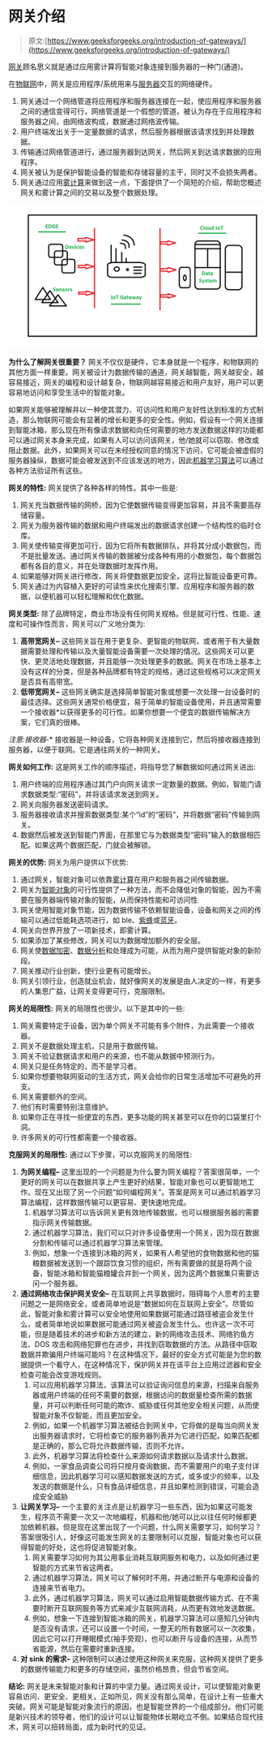 # 网关介绍

> 原文:[https://www.geeksforgeeks.org/introduction-of-gateways/](https://www.geeksforgeeks.org/introduction-of-gateways/)

[网关](https://www.geeksforgeeks.org/network-devices-hub-repeater-bridge-switch-router-gateways/)顾名思义就是通过应用雾计算将智能对象连接到服务器的一种门(通道)。

在[物联网](https://www.geeksforgeeks.org/7-best-languages-to-learn-iot-development-in-2020/)中，网关是应用程序/系统用来与[服务器](https://www.geeksforgeeks.org/client-server-model/)交互的网络硬件。

1.  网关通过一个网络管道将应用程序和服务器连接在一起，使应用程序和服务器之间的通信变得可行，网络管道是一个假想的管道，被认为存在于应用程序和服务器之间，由网络波构成，数据通过网络波传输。
2.  用户终端发出关于一定量数据的请求，然后服务器根据该请求找到并处理数据。
3.  传输通过网络管道进行，通过服务器到达网关，然后网关到达请求数据的应用程序。
4.  网关被认为是保护智能设备的智能和存储容量的主干，同时又不会损失两者。
5.  网关通过应用[雾计算](https://www.geeksforgeeks.org/difference-between-cloud-computing-and-fog-computing/)来做到这一点，下面提供了一个简短的介绍，帮助您概述网关和雾计算之间的交易以及整个数据处理。

![Gateways](img/99aaa33b7730ec6f3b03a9c2d6f8019f.png)

**为什么了解网关很重要？**
网关不仅仅是硬件，它本身就是一个程序，和物联网的其他方面一样重要。网关被设计为数据传输的通道，网关越智能，网关越安全，越容易接近，网关的编程和设计越复杂，物联网越容易接近和用户友好，用户可以更容易地访问和享受生活中的智能对象。

如果网关能够被理解并以一种使其潜力、可访问性和用户友好性达到标准的方式制造，那么物联网可能会有显著的增长和更多的安全性。例如，假设有一个网关连接到智能冰箱，那么现在所有像请求数据和向任何需要的地方发送数据这样的功能都可以通过网关本身来完成，如果有人可以访问该网关，他/她就可以窃取、修改或阻止数据。此外，如果网关可以在未经授权同意的情况下访问，它可能会被虚假的服务器操纵，数据可能会被发送到不应该发送的地方，因此[机器学习算法](https://www.geeksforgeeks.org/machine-learning/)可以通过各种方法验证所有这些。

**网关的特性:**
网关提供了各种各样的特性。其中一些是:

1.  网关充当数据传输的网桥，因为它使数据传输变得更加容易，并且不需要高存储容量。
2.  网关为服务器传输的数据和用户终端发出的数据请求创建一个结构性的临时仓库。
3.  网关使传输变得更加可行，因为它将所有数据排队，并将其分成小数据包，而不是批量发送。通过网关传输的数据被分成各种有用的小数据包，每个数据包都有各自的意义，并在处理数据时发挥作用。
4.  如果能够对网关进行修改，网关将使数据更加安全，这将比智能设备更可靠。
5.  网关通过为内容植入更好的可读性来优化搜索引擎、应用程序和服务器的数据，以便机器可以轻松理解和优化数据。

**网关类型:**
除了品牌特定，商业市场没有任何网关规格。但是就可行性、性能、速度和可操作性而言，网关可以广义地分类为:

1.  **高带宽网关–**
    这些网关旨在用于更复杂、更智能的物联网，或者用于有大量数据需要处理和传输以及大量智能设备需要一次处理的情况。这些网关可以更快、更灵活地处理数据，并且能够一次处理更多的数据。网关在市场上基本上没有这样的分类，但是各种品牌都有特定的规格，通过这些规格可以决定网关是否具有高带宽。
2.  **低带宽网关–**
    这些网关确实是选择简单智能对象或想要一次处理一台设备时的最佳选择。这些网关通常价格便宜，易于简单的智能设备使用，并且通常需要一个接收器*以获得更多的可行性。如果你想要一个便宜的数据传输解决方案，它们真的很棒。

**注意:接收器*-** 接收器是一种设备，它将各种网关连接到它，然后将接收器连接到服务器，以便于联网。它是通往网关的一种网关。

**网关如何工作:**
这是网关工作的顺序描述，将指导您了解数据如何通过网关进出:

1.  用户终端的应用程序通过其门户向网关请求一定数量的数据。例如，智能门请求数据类型:“密码”，并将该请求发送到网关。
2.  网关向服务器发送密码请求。
3.  服务器接收请求并搜索数据类型:某个“id”的“密码”，并将数据“密码”传输到网关。
4.  数据然后被发送到智能门界面，在那里它与为数据类型“密码”输入的数据相匹配。如果这两个数据匹配，门就会被解锁。

**网关的优势:**
网关为用户提供以下优势:

1.  通过网关，智能对象可以依靠[雾计算](https://www.geeksforgeeks.org/fog-computing/)在用户和服务器之间传输数据。
2.  网关为[智能对象](https://www.geeksforgeeks.org/classification-of-smart-objects/)的可行性提供了一种方法，而不会降低对象的智能，因为不需要在服务器端传输对象的智能，从而保持性能和可访问性
3.  网关使用智能对象节能，因为数据传输不依赖智能设备，设备和网关之间的传输可以通过低能耗选项进行，如 ble、[紫蜂](https://www.geeksforgeeks.org/difference-between-bluetooth-and-zigbee/)或[蓝牙](https://www.geeksforgeeks.org/bluetooth/)。
4.  网关向世界开放了一项新技术，即雾计算。
5.  如果添加了某些修改，网关可以为数据增加额外的安全层。
6.  网关使[数据加密](https://www.geeksforgeeks.org/data-encryption-standard-des-set-1/)、[数据分析](https://www.geeksforgeeks.org/difference-between-data-mining-and-data-analysis/)和处理成为可能，从而为用户提供智能对象的新阶段。
7.  网关推动行业创新，使行业更有可能增长。
8.  网关引领行业，创造就业机会，就好像网关的发展是由人决定的一样，有更多的人集思广益，让网关变得更可行，克服限制。

**网关的局限性:**
网关的局限性也很少。以下是其中的一些:

1.  网关需要特定于设备，因为单个网关不可能有多个附件，为此需要一个接收器。
2.  网关不是数据处理主机，只是用于数据传输。
3.  网关不验证数据请求和用户的来源，也不能从数据中预测行为。
4.  网关只是任务特定的，而不是学习者。
5.  如果你想要物联网驱动的生活方式，网关会给你的日常生活增加不可避免的开支。
6.  网关需要额外的空间。
7.  他们有时需要特别注意维护。
8.  如果你正在寻找一些便宜的东西，更多功能的网关甚至可以在你的口袋里打个洞。
9.  许多网关的可行性都需要一个接收器。

**克服网关的局限性:**
通过以下步骤，可以克服网关的局限性:

1.  **为网关编程–**
    这里出现的一个问题是为什么要为网关编程？答案很简单，一个更好的网关可以在数据共享上产生更好的结果，智能对象也可以更智能地工作。现在又出现了另一个问题“如何编程网关”。答案是网关可以通过机器学习算法编程，这样数据传输可以更容易、更快速地完成。
    1.  机器学习算法可以告诉网关更有效地传输数据，也可以根据服务器的需要指示网关传输数据。
    2.  通过机器学习算法，我们可以只对许多设备使用一个网关，因为现在数据分割和传输可以通过机器学习算法来管理。
    3.  例如，想象一个连接到冰箱的网关，如果有人希望他的食物数据和他的猫粮数据被发送到一个跟踪饮食习惯的组织，所有需要做的就是将两个设备，智能冰箱和智能猫粮罐合并到一个网关，因为这两个数据集只需要访问一个服务器。
2.  **通过网络攻击保护网关安全–**
    在互联网上共享数据时，阻碍每个人思考的主要问题之一是网络安全，或者简单地说是“数据如何在互联网上安全”。尽管如此，智能对象和雾计算可以安全地使用如果数据可能通过路径被盗会发生什么，或者简单地说如果数据可能通过网关被盗会发生什么。也许这一次不可能，但是随着技术的进步和新方法的建立，新的网络攻击技术、网络钓鱼方法、DOS 攻击和网络犯罪也在进步，并找到窃取数据的方法。从路径中窃取数据并欺骗用户终端可能吗？在这种情况下，最好的安全方式可能是为您的数据提供一个看守人，在这种情况下，保护网关并在该平台上应用过滤器和安全检查可能会改变游戏规则。
    1.  可以应用机器学习算法，该算法可以验证询问信息的来源，扫描来自服务器或用户终端的任何不需要的数据，根据访问的数据量检查所需的数据量，并可以判断任何可能的欺诈、威胁或任何其他安全相关问题，从而使智能对象不仅智能，而且更加安全。
    2.  例如，如果一个机器学习算法被结合到网关中，它将做的是每当向网关发出服务器请求时，它将检查它的服务器列表并为它进行匹配，如果匹配都是正确的，那么它将允许数据传输，否则不允许。
    3.  此外，机器学习算法将检查什么来源如何请求数据以及请求什么数据。
    4.  例如，一家食品调查公司将只按月查询数据，而不需要用户的电子支付详细信息，因此机器学习可以感知数据发送的方式，或多或少的频率，以及发送的数据是什么，只有食品详细信息，并且如果检测到错误，可能会造成安全威胁
3.  **让网关学习–**
    一个主要的关注点是让机器学习一些东西，因为如果这可能发生，程序员不需要一次又一次地编程，机器和他/她可以比以往任何时候都更加依赖机器。但是现在这里出现了一个问题，什么网关需要学习，如何学习？答案很吸引人，好像这可能发生网关的主要限制可以克服，智能对象也可以获得智能的好处，这也将促进智能对象。
    1.  网关需要学习如何为其公用事业消耗互联网服务和电力，以及如何通过更智能的方式来节省这两者。
    2.  通过机器学习算法，网关可以了解何时不用，并通过断开与电源和设备的连接来节省电力。
    3.  此外，通过机器学习算法，网关可以通过启用智能数据传输方式、在不需要时断开互联网服务等方式来减少互联网消耗，从而更有效地发送数据。
    4.  例如，想象一下连接到智能冰箱的网关，机器学习算法可以感知几分钟内是否没有请求，还可以设置一个时间，一整天的所有数据可以一次收集，因此它可以打开睡眠模式(袖手旁观)，也可以断开与设备的连接，从而节省能源，然后在需要时重新连接。
4.  **对 sink 的需求–**
    这种限制可以通过使用这种网关来克服，这种网关提供了更多的数据传输能力和更多的存储空间，虽然价格昂贵，但会节省空间。

**结论:**
网关是未来智能对象和计算的中坚力量。通过网关设计，可以使智能对象更容易访问、更安全、更相关。正如所见，网关没有那么简单，在设计上有一些重大突破。网关可能是智能对象流行的原因，也是智能世界的一个组成部分。他们可能是新兴技术的领导者，他们的设计可以让智能物体长期屹立不倒。如果结合现代技术，网关可以扭转局面，成为新时代的见证。